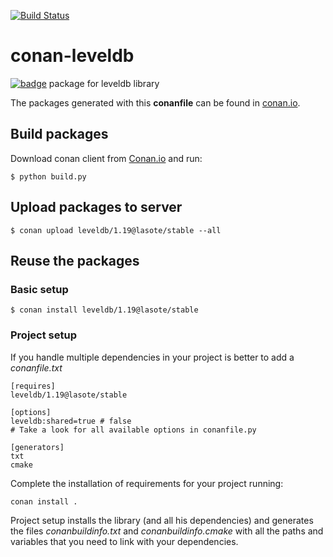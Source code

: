 [![Build Status](https://travis-ci.org/lasote/conan-leveldb.svg?branch=master)](https://travis-ci.org/lasote/conan-leveldb)

# conan-leveldb


[![badge](https://img.shields.io/badge/conan.io-leveldb%2F1.19-green.svg?logo=data:image/png;base64%2CiVBORw0KGgoAAAANSUhEUgAAAA4AAAAOCAMAAAAolt3jAAAA1VBMVEUAAABhlctjlstkl8tlmMtlmMxlmcxmmcxnmsxpnMxpnM1qnc1sn85voM91oM11oc1xotB2oc56pNF6pNJ2ptJ8ptJ8ptN9ptN8p9N5qNJ9p9N9p9R8qtOBqdSAqtOAqtR%2BrNSCrNJ/rdWDrNWCsNWCsNaJs9eLs9iRvNuVvdyVv9yXwd2Zwt6axN6dxt%2Bfx%2BChyeGiyuGjyuCjyuGly%2BGlzOKmzOGozuKoz%2BKqz%2BOq0OOv1OWw1OWw1eWx1eWy1uay1%2Baz1%2Baz1%2Bez2Oe02Oe12ee22ujUGwH3AAAAAXRSTlMAQObYZgAAAAFiS0dEAIgFHUgAAAAJcEhZcwAACxMAAAsTAQCanBgAAAAHdElNRQfgBQkREyOxFIh/AAAAiklEQVQI12NgAAMbOwY4sLZ2NtQ1coVKWNvoc/Eq8XDr2wB5Ig62ekza9vaOqpK2TpoMzOxaFtwqZua2Bm4makIM7OzMAjoaCqYuxooSUqJALjs7o4yVpbowvzSUy87KqSwmxQfnsrPISyFzWeWAXCkpMaBVIC4bmCsOdgiUKwh3JojLgAQ4ZCE0AMm2D29tZwe6AAAAAElFTkSuQmCC)](http://www.conan.io/source/leveldb/1.19/lasote/stable) package for leveldb library

The packages generated with this **conanfile** can be found in [conan.io](https://conan.io/source/leveldb/1.19/lasote/stable).

## Build packages

Download conan client from [Conan.io](https://conan.io) and run:

    $ python build.py
    
## Upload packages to server

    $ conan upload leveldb/1.19@lasote/stable --all
    
## Reuse the packages

### Basic setup

    $ conan install leveldb/1.19@lasote/stable
    
### Project setup

If you handle multiple dependencies in your project is better to add a *conanfile.txt*
    
    [requires]
    leveldb/1.19@lasote/stable

    [options]
    leveldb:shared=true # false
    # Take a look for all available options in conanfile.py
    
    [generators]
    txt
    cmake

Complete the installation of requirements for your project running:</small></span>

    conan install . 

Project setup installs the library (and all his dependencies) and generates the files *conanbuildinfo.txt* and *conanbuildinfo.cmake* with all the paths and variables that you need to link with your dependencies.

